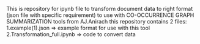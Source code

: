 This is repository for ipynb file to transform document data to right format (json file with specific requirement) to use with CO-OCCURRENCE GRAPH SUMMARIZATION tools from AJ.Anirach
this repository contains 2 files:
1.example(1).json => example format for use with this tool
2.Transformation_full.ipynb => code to convert data

